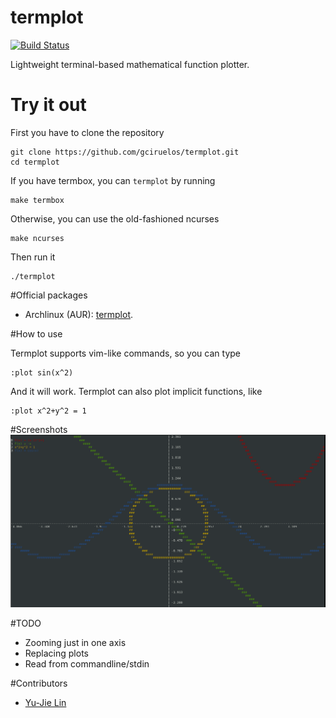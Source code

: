 # termplot
[![Build Status](https://travis-ci.org/gciruelos/termplot.svg?branch=master)](https://travis-ci.org/gciruelos/termplot)

Lightweight terminal-based mathematical function plotter.

# Try it out

First you have to clone the repository

    git clone https://github.com/gciruelos/termplot.git
    cd termplot

If you have termbox, you can `termplot` by running

    make termbox

Otherwise, you can use the old-fashioned ncurses

    make ncurses

Then run it

    ./termplot

#Official packages

* Archlinux (AUR): [termplot](https://aur.archlinux.org/packages/termplot/).

#How to use

Termplot supports vim-like commands, so you can type
    
    :plot sin(x^2)

And it will work. Termplot can also plot implicit functions, like

    :plot x^2+y^2 = 1

#Screenshots
![![Screen](https://raw.githubusercontent.com/gciruelos/termplot/master/img/screen1.png)](img/screen1.png "Screenshot")

#TODO

* Zooming just in one axis
* Replacing plots
* Read from commandline/stdin

#Contributors

* [Yu-Jie Lin](https://github.com/livibetter)



